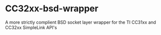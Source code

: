 # CC32xx-bsd-wrapper
A more strictly complient BSD socket layer wrapper for the TI CC31xx and CC32xx SimpleLink API's
